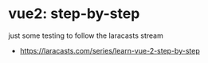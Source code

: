 # vue2: step-by-step

just some testing to follow the laracasts stream

* https://laracasts.com/series/learn-vue-2-step-by-step